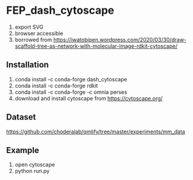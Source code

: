 # FEP_dash_cytoscape
1. export SVG
2. browser accessible
3. borrowed from https://iwatobipen.wordpress.com/2020/03/30/draw-scaffold-tree-as-network-with-molecular-image-rdkit-cytoscape/

## Installation
1. conda install -c conda-forge dash_cytoscape
2. conda install -c conda-forge rdkit
3. conda install -c conda-forge -c omnia perses
4. download and install cytoscape from https://cytoscape.org/

## Dataset
https://github.com/choderalab/qmlify/tree/master/experiments/mm_data

## Example
1. open cytoscape
2. python run.py
